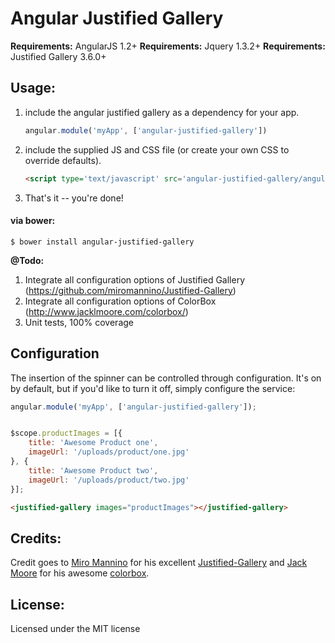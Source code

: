 Angular Justified Gallery
=========================

**Requirements:** AngularJS 1.2+
**Requirements:** Jquery 1.3.2+
**Requirements:** Justified Gallery 3.6.0+


## Usage:

1. include the angular justified gallery as a dependency for your app.

    ```js
    angular.module('myApp', ['angular-justified-gallery'])
    ```

2. include the supplied JS and CSS file (or create your own CSS to override defaults).

    ```html
    <script type='text/javascript' src='angular-justified-gallery/angular-justified-gallery.js'></script>
    ```

3. That's it -- you're done!

#### via bower:
```
$ bower install angular-justified-gallery
```

**@Todo:**

1. Integrate all configuration options of Justified Gallery (https://github.com/miromannino/Justified-Gallery)
2. Integrate all configuration options of ColorBox (http://www.jacklmoore.com/colorbox/)
2. Unit tests, 100% coverage


## Configuration
The insertion of the spinner can be controlled through configuration.  It's on by default, but if you'd like to turn it off, simply configure the service:

```js
angular.module('myApp', ['angular-justified-gallery']);  
```



```js

$scope.productImages = [{
    title: 'Awesome Product one',
    imageUrl: '/uploads/product/one.jpg'
}, {
    title: 'Awesome Product two',
    imageUrl: '/uploads/product/two.jpg'
}];

```
```html
<justified-gallery images="productImages"></justified-gallery>    
```

## Credits:
Credit goes to [Miro Mannino](https://github.com/miromannino) for his excellent [Justified-Gallery](https://github.com/miromannino/Justified-Gallery) and [Jack Moore](https://github.com/jackmoore) for his awesome [colorbox](https://github.com/jackmoore/colorbox).

## License:
Licensed under the MIT license
